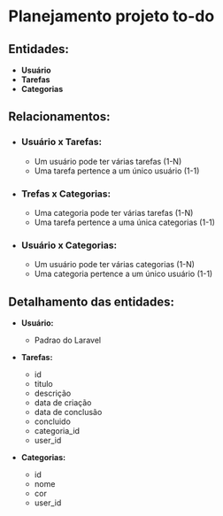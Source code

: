 # Planejamento projeto to-do

## Entidades:

- **Usuário**
- **Tarefas**
- **Categorias**

## Relacionamentos:

- ### Usuário x Tarefas:
    - Um usuário pode ter várias tarefas (1-N)
    - Uma tarefa pertence a um único usuário (1-1)

- ### Trefas x Categorias:
    - Uma categoria pode ter várias tarefas (1-N)
    - Uma tarefa pertence a uma única categorias (1-1)

- ### Usuário x Categorias:
    - Um usuário pode ter várias categorias (1-N)
    - Uma categoria pertence a um único usuário (1-1)

## Detalhamento das entidades:

- **Usuário:**
    - Padrao do Laravel

- **Tarefas:**
    - id
    - titulo
    - descrição
    - data de criação
    - data de conclusão
    - concluido
    - categoria_id
    - user_id

- **Categorias:**
    - id
    - nome
    - cor
    - user_id